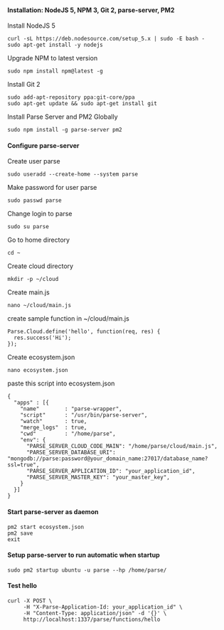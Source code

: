 #### Installation: NodeJS 5, NPM 3, Git 2, parse-server, PM2
Install NodeJS 5
```
curl -sL https://deb.nodesource.com/setup_5.x | sudo -E bash -
sudo apt-get install -y nodejs
```
Upgrade NPM to latest version
```
sudo npm install npm@latest -g
```
Install Git 2
```
sudo add-apt-repository ppa:git-core/ppa
sudo apt-get update && sudo apt-get install git
```
Install Parse Server and PM2 Globally
```
sudo npm install -g parse-server pm2
```
#### Configure parse-server
Create user parse
```
sudo useradd --create-home --system parse
```
Make password for user parse
```
sudo passwd parse
```
Change login to parse
```
sudo su parse
```
Go to home directory
```
cd ~
```
Create cloud directory
```
mkdir -p ~/cloud
```
Create main.js
```
nano ~/cloud/main.js
```
create sample function in ~/cloud/main.js
```
Parse.Cloud.define('hello', function(req, res) {
  res.success('Hi');
});
```
Create ecosystem.json
```
nano ecosystem.json
```
paste this script into ecosystem.json
```
{
  "apps" : [{
    "name"        : "parse-wrapper",
    "script"      : "/usr/bin/parse-server",
    "watch"       : true,
    "merge_logs"  : true,
    "cwd"         : "/home/parse",
    "env": {
      "PARSE_SERVER_CLOUD_CODE_MAIN": "/home/parse/cloud/main.js",
      "PARSE_SERVER_DATABASE_URI": "mongodb://parse:password@your_domain_name:27017/database_name?ssl=true",
      "PARSE_SERVER_APPLICATION_ID": "your_application_id",
      "PARSE_SERVER_MASTER_KEY": "your_master_key",
    }
  }]
}
```
#### Start parse-server as daemon
```
pm2 start ecosystem.json
pm2 save
exit
```
#### Setup parse-server to run automatic when startup 
```
sudo pm2 startup ubuntu -u parse --hp /home/parse/
```
#### Test hello
```
curl -X POST \
     -H "X-Parse-Application-Id: your_application_id" \
     -H "Content-Type: application/json" -d '{}' \
     http://localhost:1337/parse/functions/hello
```
